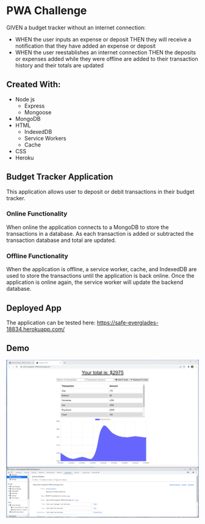 # PWA Challenge
GIVEN a budget tracker without an internet connection:

- WHEN the user inputs an expense or deposit THEN they will receive a notification that they have added an expense or deposit
- WHEN the user reestablishes an internet connection THEN the deposits or expenses added while they were offline are added to their transaction history and their totals are updated

## Created With:
- Node js
    - Express
    - Mongoose
- MongoDB
- HTML
  - IndexedDB
  - Service Workers
  - Cache
- CSS  
- Heroku

## Budget Tracker Application
This application allows user to deposit or debit transactions in their budget tracker.

### Online Functionality
When online the application connects to a MongoDB to store the transactions in a database.  As each transaction is added or subtracted the transaction database and total are updated.

### Offline Functionality
When the application is offline, a service worker, cache, and IndexedDB are used to store the transactions until the application is back online.  Once the application is online again, the service worker will update the backend database.

## Deployed App
The application can be tested here: https://safe-everglades-18834.herokuapp.com/

## Demo

<img src=https://github.com/texrob20/my-budget-tracker/blob/main/demo/my-budget-demo.png>
